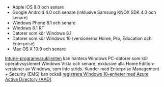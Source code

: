 
  - Apple iOS 8.0 och senare
  - Google Android 4.0 och senare (inklusive Samsung KNOX SDK 4.0 och senare)
  - Windows Phone 8.1 och senare
  - Windows 8.1 RT
  - Datorer som kör Windows 8.1
  - Datorer som kör Windows 10 (versionerna Home, Pro, Education och Enterprise)
  - Mac OS X 10.9 och senare

[Intune-programvaruklienten](/intune/deploy-use/manage-windows-pcs-with-microsoft-intune) kan hantera Windows PC-datorer som kör operativsystemet Windows Vista och senare, exklusive alla Home Edition-versioner av Windows, som inte stöds.  Kunder med Enterprise Management + Security (EMS) kan också [registrera Windows 10-enheter med Azure Active Directory (AAD)](set-up-windows-device-management-with-microsoft-intune.md#azure-active-directory-enrollment).


<!--HONumber=Oct16_HO2-->


